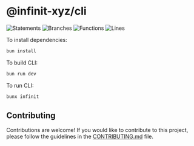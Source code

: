 # @infinit-xyz/cli

![Statements](https://img.shields.io/badge/statements-53.05%25-red.svg?style=flat)
![Branches](https://img.shields.io/badge/branches-37.7%25-red.svg?style=flat)
![Functions](https://img.shields.io/badge/functions-56.25%25-red.svg?style=flat)
![Lines](https://img.shields.io/badge/lines-53.08%25-red.svg?style=flat)


To install dependencies:

```bash
bun install
```

To build CLI:

```bash
bun run dev
```

To run CLI:
```bash
bunx infinit
```


## Contributing

Contributions are welcome! If you would like to contribute to this project, please follow the guidelines in the [CONTRIBUTING.md](.github/CONTRIBUTING.md) file.

